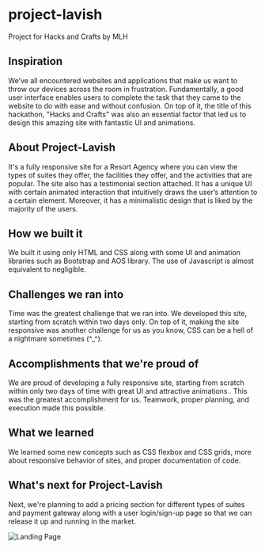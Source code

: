 # project-lavish
Project for Hacks and Crafts by MLH

## Inspiration
We’ve all encountered websites and applications that make us want to throw our devices across the room in frustration. Fundamentally, a good user interface enables users to complete the task that they came to the website to do with ease and without confusion. On top of it, the title of this hackathon, "Hacks and Crafts" was also an essential factor that led us to design this amazing site with fantastic UI and animations.

## About Project-Lavish
It's a fully responsive site for a Resort Agency where you can view the types of suites they offer, the facilities they offer, and the activities that are popular. The site also has a testimonial section attached. It has a unique UI with certain animated interaction that intuitively draws the user’s attention to a certain element. Moreover, it has a minimalistic design that is liked by the majority of the users.

## How we built it
We built it using only HTML and CSS along with some UI and animation libraries such as Bootstrap and AOS library. The use of Javascript is almost equivalent to negligible.

## Challenges we ran into
Time was the greatest challenge that we ran into. We developed this site, starting from scratch within two days only. On top of it, making the site responsive was another challenge for us as you know, CSS can be a hell of a nightmare sometimes (^_^).

## Accomplishments that we're proud of
We are proud of developing a fully responsive site, starting from scratch within only two days of time with great UI and attractive animations . This was the greatest accomplishment for us. Teamwork, proper planning, and execution made this possible.

## What we learned
We learned some new concepts such as CSS flexbox and CSS grids, more about responsive behavior of sites, and proper documentation of code.

## What's next for Project-Lavish
Next, we're planning to add a pricing section for different types of suites and payment gateway along with a user login/sign-up page so that we can release it up and running in the market.

![Landing Page](https://challengepost-s3-challengepost.netdna-ssl.com/photos/production/software_photos/001/274/011/datas/original.png)
